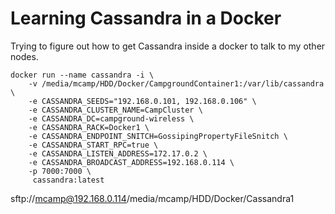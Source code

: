 # Learning Cassandra in a Docker

Trying to figure out how to get Cassandra inside a docker to talk to my other nodes.

    docker run --name cassandra -i \
        -v /media/mcamp/HDD/Docker/CampgroundContainer1:/var/lib/cassandra \
        -e CASSANDRA_SEEDS="192.168.0.101, 192.168.0.106" \
        -e CASSANDRA_CLUSTER_NAME=CampCluster \
        -e CASSANDRA_DC=campground-wireless \
        -e CASSANDRA_RACK=Docker1 \
        -e CASSANDRA_ENDPOINT_SNITCH=GossipingPropertyFileSnitch \
        -e CASSANDRA_START_RPC=true \
        -e CASSANDRA_LISTEN_ADDRESS=172.17.0.2 \
        -e CASSANDRA_BROADCAST_ADDRESS=192.168.0.114 \
        -p 7000:7000 \
         cassandra:latest

sftp://mcamp@192.168.0.114/media/mcamp/HDD/Docker/Cassandra1
